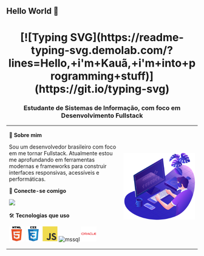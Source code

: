 ## Hello World 👋

<!--
**kaueheberle/kaueheberle** is a ✨ _special_ ✨ repository because its `README.md` (this file) appears on your GitHub profile.

Here are some ideas to get you started:

- 🔭 I’m currently working on ...
- 🌱 I’m currently learning ...
- 👯 I’m looking to collaborate on ...
- 🤔 I’m looking for help with ...
- 💬 Ask me about ...
- 📫 How to reach me: ...
- 😄 Pronouns: ...
- ⚡ Fun fact: ...
-->
<h1 align="center">[![Typing SVG](https://readme-typing-svg.demolab.com/?lines=Hello,+i'm+Kauã,+i'm+into+programming+stuff)](https://git.io/typing-svg)</h1>
<h3 align="center">Estudante de Sistemas de Informação, com foco em Desenvolvimento Fullstack</h3>

<table>
  <tr>
    <td width="60%">
      
🎯 **Sobre mim**

Sou um desenvolvedor brasileiro com foco em me tornar Fullstack. Atualmente estou me aprofundando em ferramentas modernas e frameworks para construir interfaces responsivas, acessíveis e performáticas.

💼 **Conecte-se comigo**

<a href="https://linkedin.com/in/kaua-heberle" target="_blank">
  <img src="https://img.shields.io/badge/LinkedIn-blue?logo=linkedin&logoColor=white" />
</a>

🛠️ **Tecnologias que uso**

<p>
  <img src="https://raw.githubusercontent.com/devicons/devicon/master/icons/html5/html5-original-wordmark.svg" alt="html5" width="40" height="40"/>
  <img src="https://raw.githubusercontent.com/devicons/devicon/master/icons/css3/css3-original-wordmark.svg" alt="css3" width="40" height="40"/>
  <img src="https://raw.githubusercontent.com/devicons/devicon/master/icons/javascript/javascript-original.svg" alt="javascript" width="40" height="40"/>
  <img src="https://www.svgrepo.com/show/303229/microsoft-sql-server-logo.svg" alt="mssql" width="40" height="40"/>
  <img src="https://raw.githubusercontent.com/devicons/devicon/master/icons/oracle/oracle-original.svg" alt="oracle" width="40" height="40"/>
</p>

  </td>
  <td align="center">
    <img src="https://raw.githubusercontent.com/kaueheberle/kaueheberle/main/devdesign.png" width="250" alt="Ilustração de programador"/>
  </td>
  </tr>
</table>

